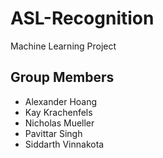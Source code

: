 # ASL-Recognition

Machine Learning Project

## Group Members

-  Alexander Hoang
-  Kay Krachenfels
-  Nicholas Mueller
-  Pavittar Singh
-  Siddarth Vinnakota
